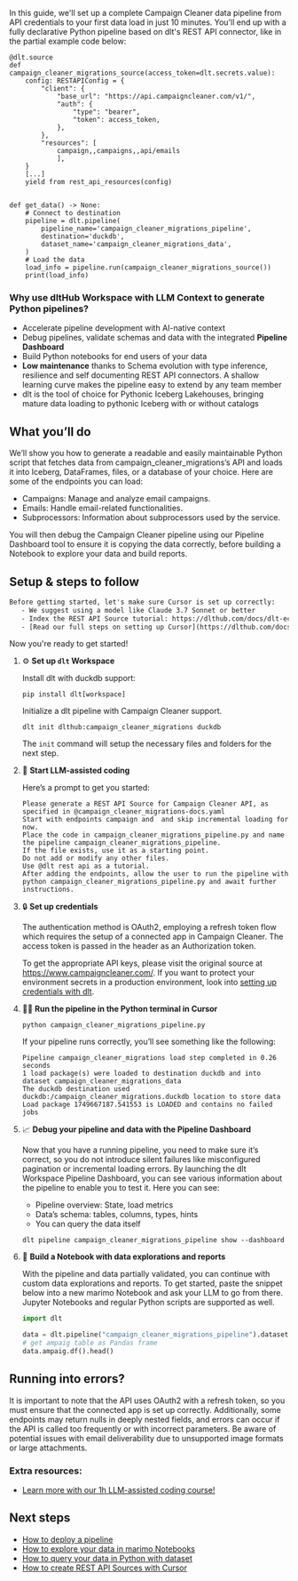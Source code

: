 In this guide, we'll set up a complete Campaign Cleaner data pipeline from API credentials to your first data load in just 10 minutes. You'll end up with a fully declarative Python pipeline based on dlt's REST API connector, like in the partial example code below:

```python-outcome
@dlt.source
def campaign_cleaner_migrations_source(access_token=dlt.secrets.value):
    config: RESTAPIConfig = {
        "client": {
            "base_url": "https://api.campaigncleaner.com/v1/",
            "auth": {
                "type": "bearer",
                "token": access_token,
            },
        },
        "resources": [
            campaign,,campaigns,,api/emails
            ],
    }
    [...]
    yield from rest_api_resources(config)


def get_data() -> None:
    # Connect to destination
    pipeline = dlt.pipeline(
        pipeline_name='campaign_cleaner_migrations_pipeline',
        destination='duckdb',
        dataset_name='campaign_cleaner_migrations_data', 
    )
    # Load the data
    load_info = pipeline.run(campaign_cleaner_migrations_source())
    print(load_info) 
```

### Why use dltHub Workspace with LLM Context to generate Python pipelines?

- Accelerate pipeline development with AI-native context
- Debug pipelines, validate schemas and data with the integrated **Pipeline Dashboard**
- Build Python notebooks for end users of your data
- **Low maintenance** thanks to Schema evolution with type inference, resilience and self documenting REST API connectors. A shallow learning curve makes the pipeline easy to extend by any team member
- dlt is the tool of choice for Pythonic Iceberg Lakehouses, bringing mature data loading to pythonic Iceberg with or without catalogs

## What you’ll do

We’ll show you how to generate a readable and easily maintainable Python script that fetches data from campaign_cleaner_migrations’s API and loads it into Iceberg, DataFrames, files, or a database of your choice. Here are some of the endpoints you can load:

- Campaigns: Manage and analyze email campaigns.
- Emails: Handle email-related functionalities.
- Subprocessors: Information about subprocessors used by the service.

You will then debug the Campaign Cleaner pipeline using our Pipeline Dashboard tool to ensure it is copying the data correctly, before building a Notebook to explore your data and build reports.

## Setup & steps to follow

```default
Before getting started, let's make sure Cursor is set up correctly:
   - We suggest using a model like Claude 3.7 Sonnet or better
   - Index the REST API Source tutorial: https://dlthub.com/docs/dlt-ecosystem/verified-sources/rest_api/ and add it to context as **@dlt rest api**
   - [Read our full steps on setting up Cursor](https://dlthub.com/docs/dlt-ecosystem/llm-tooling/cursor-restapi#23-configuring-cursor-with-documentation)
```

Now you're ready to get started!

1. ⚙️ **Set up `dlt` Workspace**
    
    Install dlt with duckdb support:
    ```shell
    pip install dlt[workspace]
    ```

    Initialize a dlt pipeline with Campaign Cleaner support.
    ```shell
    dlt init dlthub:campaign_cleaner_migrations duckdb
    ```

    The `init` command will setup the necessary files and folders for the next step.
    
2. 🤠 **Start LLM-assisted coding**
    
    Here’s a prompt to get you started:
    
    ```prompt
    Please generate a REST API Source for Campaign Cleaner API, as specified in @campaign_cleaner_migrations-docs.yaml 
    Start with endpoints campaign and  and skip incremental loading for now. 
    Place the code in campaign_cleaner_migrations_pipeline.py and name the pipeline campaign_cleaner_migrations_pipeline. 
    If the file exists, use it as a starting point. 
    Do not add or modify any other files. 
    Use @dlt rest api as a tutorial. 
    After adding the endpoints, allow the user to run the pipeline with python campaign_cleaner_migrations_pipeline.py and await further instructions.
    ```

    
3. 🔒 **Set up credentials** 
    
    The authentication method is OAuth2, employing a refresh token flow which requires the setup of a connected app in Campaign Cleaner. The access token is passed in the header as an Authorization token.
    
    To get the appropriate API keys, please visit the original source at https://www.campaigncleaner.com/.
    If you want to protect your environment secrets in a production environment, look into [setting up credentials with dlt](https://dlthub.com/docs/walkthroughs/add_credentials).
    
4. 🏃‍♀️ **Run the pipeline in the Python terminal in Cursor**
    
    ```shell
    python campaign_cleaner_migrations_pipeline.py
    ```
    
    If your pipeline runs correctly, you’ll see something like the following:
    
    ```shell
    Pipeline campaign_cleaner_migrations load step completed in 0.26 seconds
    1 load package(s) were loaded to destination duckdb and into dataset campaign_cleaner_migrations_data
    The duckdb destination used duckdb:/campaign_cleaner_migrations.duckdb location to store data
    Load package 1749667187.541553 is LOADED and contains no failed jobs
    ```
    
5. 📈 **Debug your pipeline and data with the Pipeline Dashboard**

    Now that you have a running pipeline, you need to make sure it’s correct, so you do not introduce silent failures like misconfigured pagination or incremental loading errors. By launching the dlt Workspace Pipeline Dashboard, you can see various information about the pipeline to enable you to test it. Here you can see:
    - Pipeline overview: State, load metrics
    - Data’s schema: tables, columns, types, hints
    - You can query the data itself
    
    ```shell
    dlt pipeline campaign_cleaner_migrations_pipeline show --dashboard
    ```
    
6. 🐍 **Build a Notebook with data explorations and reports**

    With the pipeline and data partially validated, you can continue with custom data explorations and reports. To get started, paste the snippet below into a new marimo Notebook and ask your LLM to go from there. Jupyter Notebooks and regular Python scripts are supported as well.

    
    ```python
    import dlt

   data = dlt.pipeline("campaign_cleaner_migrations_pipeline").dataset()
   # get ampaig table as Pandas frame
   data.ampaig.df().head()
    ```

## Running into errors?

It is important to note that the API uses OAuth2 with a refresh token, so you must ensure that the connected app is set up correctly. Additionally, some endpoints may return nulls in deeply nested fields, and errors can occur if the API is called too frequently or with incorrect parameters. Be aware of potential issues with email deliverability due to unsupported image formats or large attachments.

### Extra resources:

- [Learn more with our 1h LLM-assisted coding course!](https://www.youtube.com/watch?v=GGid70rnJuM)

## Next steps

- [How to deploy a pipeline](https://dlthub.com/docs/walkthroughs/deploy-a-pipeline)
- [How to explore your data in marimo Notebooks](https://dlthub.com/docs/general-usage/dataset-access/marimo)
- [How to query your data in Python with dataset](https://dlthub.com/docs/general-usage/dataset-access/dataset)
- [How to create REST API Sources with Cursor](https://dlthub.com/docs/dlt-ecosystem/llm-tooling/cursor-restapi)